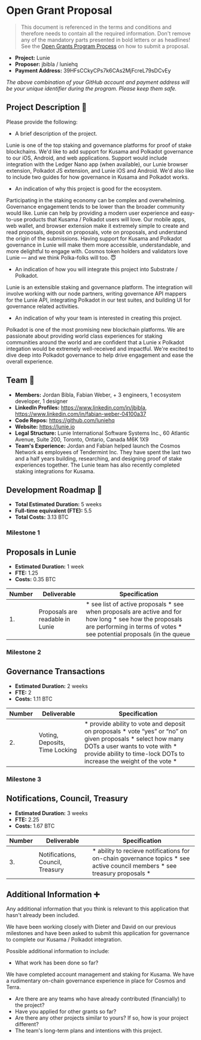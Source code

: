 # Open Grant Proposal

> This document is referenced in the terms and conditions and therefore needs to contain all the required information. Don't remove any of the mandatory parts presented in bold letters or as headlines! See the [Open Grants Program Process](https://github.com/w3f/Open-Grants-Program/blob/master/README_2.md) on how to submit a proposal.

* **Project:** Lunie
* **Proposer:** jbibla / luniehq
* **Payment Address:** 39HFsCCkyCPs7k6CAs2MjFcreL79sDCvEy 

*The above combination of your GitHub account and payment address will be your unique identifier during the program. Please keep them safe.*

## Project Description :page_facing_up: 

Please provide the following:
  * A brief description of the project.
  
  Lunie is one of the top staking and governance platforms for proof of stake blockchains. We'd like to add support for Kusama and Polkadot governance to our iOS, Android, and web applications. Support would include integration with the Ledger Nano app (when available), our Lunie browser extension, Polkadot JS extension, and Lunie iOS and Android. 
  We'd also like to include two guides for how governance in Kusama and Polkadot works.
  
  * An indication of why this project is good for the ecosystem.
  
  Participating in the staking economy can be complex and overwhelming. Governance engagement tends to be lower than the broader community would like. Lunie can help by providing a modern user experience and easy-to-use products that Kusama / Polkadot users will love. 
  Our mobile apps, web wallet, and browser extension make it extremely simple to create and read proposals, deposit on proposals, vote on proposals, and understand the origin of the submissions. Having support for Kusama and Polkadot governance in Lunie will make them more accessible, understandable, and more delightful to engage with. 
  Cosmos token holders and validators love Lunie — and we think Polka-folks will too. 😇

  * An indication of how you will integrate this project into Substrate / Polkadot.
  
  Lunie is an extensible staking and governance platform. The integration will involve working with our node partners, writing governance API mappers for the Lunie API, integrating Polkadot in our test suites, and building UI for governance related activities.
  
  * An indication of why your team is interested in creating this project.
  
  Polkadot is one of the most promising new blockchain platforms. We are passionate about providing world class experiences for staking communities around the world and are confident that a Lunie x Polkadot integation would be extremely well-received and impactful.  We're excited to dive deep into Polkadot governance to help drive engagement and ease the overall experience.

## Team :busts_in_silhouette:

* **Members:** Jordan Bibla, Fabian Weber, + 3 engineers, 1 ecosystem developer, 1 designer
* **LinkedIn Profiles:** https://www.linkedin.com/in/jbibla, https://www.linkedin.com/in/fabian-weber-04100a37
* **Code Repos:** https://github.com/luniehq
* **Website:**	https://lunie.io
* **Legal Structure:** Lunie International Software Systems Inc., 60 Atlantic Avenue, Suite 200, Toronto, Ontario, Canada M6K 1X9
* **Team's Experience:** Jordan and Fabian helped launch the Cosmos Network as employees of Tendermint Inc. They have spent the last two and a half years building, researching, and designing proof of stake experiences together. The Lunie team has also recently completed staking integrations for Kusama.

## Development Roadmap :nut_and_bolt: 

* **Total Estimated Duration:** 5 weeks
* **Full-time equivalent (FTE):**  5.5
* **Total Costs:** 3.13 BTC

### Milestone 1

## Proposals in Lunie

* **Estimated Duration:** 1 week 
* **FTE:**  1.25
* **Costs:** 0.35 BTC

| Number | Deliverable | Specification | 
| ------------- | ------------- | ------------- |
| 1. | Proposals are readable in Lunie | * see list of active proposals * see when proposals are active and for how long * see how the proposals are performing in terms of votes * see potential proposals (in the queue

### Milestone 2

## Governance Transactions

* **Estimated Duration:** 2 weeks
* **FTE:**  2
* **Costs:** 1.11 BTC

| Number | Deliverable | Specification | 
| ------------- | ------------- | ------------- |
| 2. | Voting, Deposits, Time Locking |  * provide ability to vote and deposit on proposals * vote “yes” or “no” on given proposals * select how many DOTs a user wants to vote with * provide ability to time-lock DOTs to increase the weight of the vote *

### Milestone 3

## Notifications, Council, Treasury

* **Estimated Duration:** 3 weeks
* **FTE:**  2.25
* **Costs:** 1.67 BTC

| Number | Deliverable | Specification | 
| ------------- | ------------- | ------------- |
| 3. | Notifications, Council, Treasury |  * ability to recieve notifications for on-chain governance topics * see active council members * see treasury proposals * 


## Additional Information :heavy_plus_sign: 
Any additional information that you think is relevant to this application that hasn't already been included.

We have been working closely with Dieter and David on our previous milestones and have been asked to submit this application for governance to complete our Kusama / Polkadot integration. 

Possible additional information to include:
* What work has been done so far?

We have completed account management and staking for Kusama. We have a rudimentary on-chain governance experience in place for Cosmos and Terra. 

* Are there are any teams who have already contributed (financially) to the project?
* Have you applied for other grants so far?
* Are there any other projects similar to yours? If so, how is your project different?
* The team's long-term plans and intentions with this project.
 
